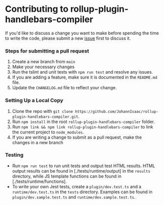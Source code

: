 # Contributing to rollup-plugin-handlebars-compiler

If you'd like to discuss a change you want to make before spending the time to write the code, please submit a new [issue](https://github.com/JohannIsaac/rollup-plugin-handlebars-compiler/issues) first to discuss it.



### Steps for submitting a pull request

1. Create a new branch from `main`
2. Make your necessary changes
3. Run the tslint and unit tests with `npm run test` and resolve any issues.
4. If you are adding a feature, make sure it is documented in the `README.md` file.
5. Update the `CHANGELOG.md` file to reflect your change.



### Setting Up a Local Copy

1. Clone the repo with `git clone https://github.com/JohannIsaac/rollup-plugin-handlebars-compiler.git`.
2. Run `npm install` in the root `rollup-plugin-handlebars-compiler` folder.
3. Run `npm link && npm link rollup-plugin-handlebars-compiler` to link the current project to `node_modules`.
4. If you are writing a change to submit as a pull request, make the changes in a new branch



### Testing

- Run `npm run test` to run unit tests and output test HTML results. HTML output results can be found in [./tests/runtime/output] in the `results` directory, while JS template functions can be found in [./tests/runtime/functions].
- To write your own Jest tests, create a `plugin/dev.test.ts` and a `runtime/dev.test.ts` in the `tests` directory. Examples can be found in `plugin/dev.sample.test.ts` and `runtime/dev.sample.test.ts`.

